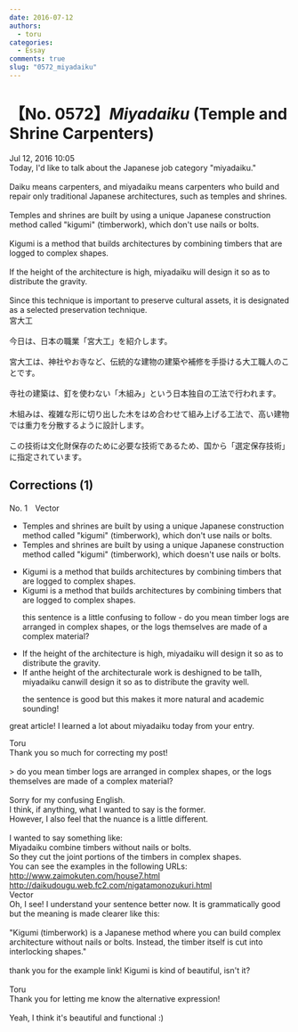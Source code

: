 ```yaml
---
date: 2016-07-12
authors:
  - toru
categories:
  - Essay
comments: true
slug: "0572_miyadaiku"
---
```


# 【No. 0572】<strong><em>Miyadaiku</strong></em> (Temple and Shrine Carpenters)
<div class="date">Jul 12, 2016 10:05</div>
<div id="post"><div id="body_show_ori">
Today, I'd like to talk about the Japanese job category "miyadaiku."<br/><br/>Daiku means carpenters, and miyadaiku means carpenters who build and repair only traditional Japanese architectures, such as temples and shrines.<br/><br/>Temples and shrines are built by using a unique Japanese construction method called "kigumi" (timberwork), which don't use nails or bolts.<br/><br/>Kigumi is a method that builds architectures by combining timbers that are logged to complex shapes.<br/><br/>If the height of the architecture is high, miyadaiku will design it so as to distribute the gravity.<br/><br/>Since this technique is important to preserve cultural assets, it is designated as a selected preservation technique.
</div></div>

<!-- more -->

<div id="post_ja"><div id="body_show_mo">
宮大工<br/><br/>今日は、日本の職業「宮大工」を紹介します。<br/><br/>宮大工は、神社やお寺など、伝統的な建物の建築や補修を手掛ける大工職人のことです。<br/><br/>寺社の建築は、釘を使わない「木組み」という日本独自の工法で行われます。<br/><br/>木組みは、複雑な形に切り出した木をはめ合わせて組み上げる工法で、高い建物では重力を分散するように設計します。<br/><br/>この技術は文化財保存のために必要な技術であるため、国から「選定保存技術」に指定されています。
</div></div>

## Corrections (1)
<div id="block"><div class="first_name"> No. 1　<span class="just_name">Vector</span></div><div id="block2">
<ul class="correction_field">
<li class="incorrect">Temples and shrines are built by using a unique Japanese construction method called "kigumi" (timberwork), which don't use nails or bolts.</li>
<li class="corrected correct">
Temples and shrines are built by using a unique Japanese construction method called "kigumi" (timberwork), which do<span class="f_red">es</span>n't use nails or bolts.
</li>
</ul>
<ul class="correction_field">
<li class="incorrect">Kigumi is a method that builds architectures by combining timbers that are logged to complex shapes.</li>
<li class="corrected correct">
Kigumi is a method that builds architectures by combining timbers that are logged to complex shapes.
<p class="correction_comment">this sentence is a little confusing to follow - do you mean timber logs are arranged in complex shapes, or the logs themselves are made of a complex material?</p>
</li>
</ul>
<ul class="correction_field">
<li class="incorrect">If the height of the architecture is high, miyadaiku will design it so as to distribute the gravity.</li>
<li class="corrected correct">
If <span class="f_red">an</span><span class="f_gray"><span class="sline">the</span></span> <span class="f_gray"><span class="sline">height of the </span></span>architectur<span class="f_red">al</span><span class="f_gray"><span class="sline">e</span></span> <span class="f_red">work </span>is <span class="f_red">des</span><span class="f_gray"><span class="sline">h</span></span>ig<span class="f_red">ned to be tall</span><span class="f_gray"><span class="sline">h</span></span>, miyadaiku <span class="f_red">can</span><span class="f_gray"><span class="sline">will</span></span> design it so as to distribute the gravity<span class="f_red"> well</span>.<span class="f_red"> </span>
<p class="correction_comment">the sentence is good but this makes it more natural and academic sounding!</p>
</li>
</ul>
<p class="comment_small">
 great article! I learned a lot about miyadaiku today from your entry.
</p>

</div><div class="name"><span class="just_name">Toru</span><br>
Thank you so much for correcting my post!<br/><br/>&gt; do you mean timber logs are arranged in complex shapes, or the logs themselves are made of a complex material?<br/><br/>Sorry for my confusing English.<br/>I think, if anything, what I wanted to say is the former.<br/>However, I also feel that the nuance is a little different.<br/><br/>I wanted to say something like:<br/>Miyadaiku combine timbers without nails or bolts.<br/>So they cut the joint portions of the timbers in complex shapes.<br/>You can see the examples in the following URLs:<br/><a href="http://www.zaimokuten.com/house7.html" target="_blank">http://www.zaimokuten.com/house7.html</a><br/><a href="http://daikudougu.web.fc2.com/nigatamonozukuri.html" target="_blank">http://daikudougu.web.fc2.com/nigatamonozukuri.html</a>
</div>
<div class="name"><span class="just_name">Vector</span><br>
Oh, I see! I understand your sentence better now. It is grammatically good but the meaning is made clearer like this:<br/><br/>"Kigumi (timberwork) is a Japanese method where you can build complex architecture without nails or bolts. Instead, the timber itself is cut into interlocking shapes." <br/><br/>thank you for the example link! Kigumi is kind of beautiful, isn't it?<br/><br/>
</div>
<div class="name"><span class="just_name">Toru</span><br>
Thank you for letting me know the alternative expression!<br/><br/>Yeah, I think it's beautiful and functional :)
</div>
</div>
